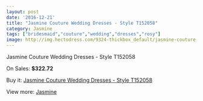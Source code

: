 ```yaml
---
layout: post
date: '2016-12-21'
title: "Jasmine Couture Wedding Dresses - Style T152058"
category: Jasmine
tags: ["bridesmaid","couture","wedding","dresses","rosy"]
image: http://img.hectodress.com/9324-thickbox_default/jasmine-couture-wedding-dresses-style-t152058.jpg
---
```

Jasmine Couture Wedding Dresses - Style T152058

On Sales: **$322.72**
<a href="https://www.hectodress.com/jasmine/4725-jasmine-couture-wedding-dresses-style-t152058.html"><amp-img layout="responsive" width="600" height="600" src="//img.hectodress.com/9324-thickbox_default/jasmine-couture-wedding-dresses-style-t152058.jpg" alt="Jasmine Couture Wedding Dresses - Style T152058 0" /></a>
<a href="https://www.hectodress.com/jasmine/4725-jasmine-couture-wedding-dresses-style-t152058.html"><amp-img layout="responsive" width="600" height="600" src="//img.hectodress.com/9326-thickbox_default/jasmine-couture-wedding-dresses-style-t152058.jpg" alt="Jasmine Couture Wedding Dresses - Style T152058 1" /></a>
<a href="https://www.hectodress.com/jasmine/4725-jasmine-couture-wedding-dresses-style-t152058.html"><amp-img layout="responsive" width="600" height="600" src="//img.hectodress.com/9325-thickbox_default/jasmine-couture-wedding-dresses-style-t152058.jpg" alt="Jasmine Couture Wedding Dresses - Style T152058 2" /></a>

Buy it: [Jasmine Couture Wedding Dresses - Style T152058](https://www.hectodress.com/jasmine/4725-jasmine-couture-wedding-dresses-style-t152058.html "Jasmine Couture Wedding Dresses - Style T152058")

View more: [Jasmine](https://www.hectodress.com/79-jasmine "Jasmine")